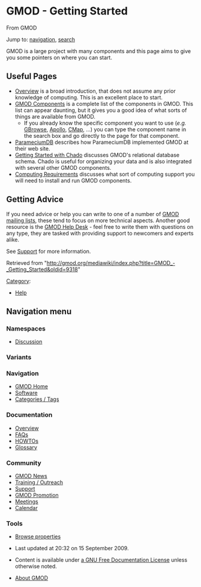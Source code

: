 









<span id="top"></span>







# <span dir="auto">GMOD - Getting Started</span>





From GMOD









Jump to: [navigation](#mw-navigation), [search](#p-search)





GMOD is a large project with many components and this page aims to give
you some pointers on where you can start.

  

## <span id="Useful_Pages" class="mw-headline">Useful Pages</span>

- [Overview](Overview "Overview") is a broad introduction, that does not
  assume any prior knowledge of computing. This is an excellent place to
  start.
- [GMOD Components](GMOD_Components "GMOD Components") is a complete
  list of the components in GMOD. This list can appear daunting, but it
  gives you a good idea of what sorts of things are available from GMOD.
  - If you already know the specific component you want to use (*e.g.*
    [GBrowse](GBrowse.1 "GBrowse"), [Apollo](Apollo.1 "Apollo"),
    [CMap](CMap.1 "CMap"), ...) you can type the component name in the
    search box and go directly to the page for that component.
- [ParameciumDB](ParameciumDB "ParameciumDB") describes how ParameciumDB
  implemented GMOD at their web site.
- [Getting Started with
  Chado](Chado_-_Getting_Started "Chado - Getting Started") discusses
  GMOD's relational database schema. Chado is useful for organizing your
  data and is also integrated with several other GMOD components.
- [Computing
  Requirements](Computing_Requirements "Computing Requirements")
  discusses what sort of computing support you will need to install and
  run GMOD components.

## <span id="Getting_Advice" class="mw-headline">Getting Advice</span>

If you need advice or help you can write to one of a number of [GMOD
mailing lists](GMOD_Mailing_Lists "GMOD Mailing Lists"), these tend to
focus on more technical aspects. Another good resource is the [GMOD Help
Desk](GMOD_Help_Desk "GMOD Help Desk") - feel free to write them with
questions on any type, they are tasked with providing support to
newcomers and experts alike.

See [Support](Support "Support") for more information.





Retrieved from
"<http://gmod.org/mediawiki/index.php?title=GMOD_-_Getting_Started&oldid=9318>"







[Category](Special%3ACategories "Special%3ACategories"):

- [Help](Category%3AHelp "Category%3AHelp")















## Navigation menu









### Namespaces


- <span id="ca-talk"><a
  href="http://gmod.org/mediawiki/index.php?title=Talk:GMOD_-_Getting_Started&amp;action=edit&amp;redlink=1"
  accesskey="t"
  title="Discussion about the content page [t]">Discussion</a></span>





### 

### Variants[](#)























<a href="Main_Page"
style="background-image: url(../images/GMOD-cogs.png);"
title="Visit the main page"></a>





### Navigation



- <span id="n-GMOD-Home">[GMOD Home](Main_Page)</span>
- <span id="n-Software">[Software](GMOD_Components)</span>
- <span id="n-Categories-.2F-Tags">[Categories /
  Tags](Categories)</span>







### Documentation



- <span id="n-Overview">[Overview](Overview)</span>
- <span id="n-FAQs">[FAQs](Category%3AFAQ)</span>
- <span id="n-HOWTOs">[HOWTOs](Category%3AHOWTO)</span>
- <span id="n-Glossary">[Glossary](Glossary)</span>







### Community



- <span id="n-GMOD-News">[GMOD News](GMOD_News)</span>
- <span id="n-Training-.2F-Outreach">[Training /
  Outreach](Training_and_Outreach)</span>
- <span id="n-Support">[Support](Support)</span>
- <span id="n-GMOD-Promotion">[GMOD Promotion](GMOD_Promotion)</span>
- <span id="n-Meetings">[Meetings](Meetings)</span>
- <span id="n-Calendar">[Calendar](Calendar)</span>







### Tools




- <span id="t-smwbrowselink"><a href="Special%3ABrowse/GMOD_-2D_Getting_Started"
  rel="smw-browse">Browse properties</a></span>












- <span id="footer-info-lastmod">Last updated at 20:32 on 15 September
  2009.</span>
<!-- - <span id="footer-info-viewcount">72,718 page views.</span> -->
- <span id="footer-info-copyright">Content is available under
  <a href="http://www.gnu.org/licenses/fdl-1.3.html" class="external"
  rel="nofollow">a GNU Free Documentation License</a> unless otherwise
  noted.</span>

<!-- -->

- <span id="footer-places-about">[About
  GMOD](GMOD%3AAbout "GMOD%3AAbout")</span>

<!-- -->







